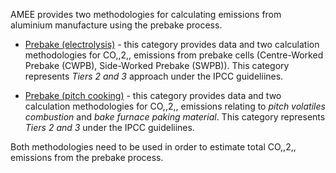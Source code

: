 AMEE provides two methodologies for calculating emissions from aluminium
manufacture using the prebake process.

  - [Prebake (electrolysis)](Aluminium_prebake_electrolysis) - this
    category provides data and two calculation methodologies for CO,,2,,
    emissions from prebake cells (Centre-Worked Prebake (CWPB),
    Side-Worked Prebake (SWPB)). This category represents *Tiers 2 and
    3* approach under the IPCC guideliines.

<!-- end list -->

  - [Prebake (pitch cooking)](Aluminium_prebake_pitchcooking) - this
    category provides data and two calculation methodologies for CO,,2,,
    emissions relating to *pitch volatiles combustion* and *bake furnace
    paking material*. This category represents *Tiers 2 and 3* under the
    IPCC guideliines.

Both methodologies need to be used in order to estimate total CO,,2,,
emissions from the prebake process.
